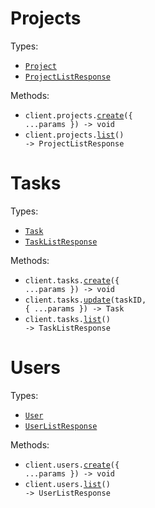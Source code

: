 # Projects

Types:

- <code><a href="./src/resources/projects.ts">Project</a></code>
- <code><a href="./src/resources/projects.ts">ProjectListResponse</a></code>

Methods:

- <code title="post /projects">client.projects.<a href="./src/resources/projects.ts">create</a>({ ...params }) -> void</code>
- <code title="get /projects">client.projects.<a href="./src/resources/projects.ts">list</a>() -> ProjectListResponse</code>

# Tasks

Types:

- <code><a href="./src/resources/tasks.ts">Task</a></code>
- <code><a href="./src/resources/tasks.ts">TaskListResponse</a></code>

Methods:

- <code title="post /tasks">client.tasks.<a href="./src/resources/tasks.ts">create</a>({ ...params }) -> void</code>
- <code title="put /tasks/{task_id}">client.tasks.<a href="./src/resources/tasks.ts">update</a>(taskID, { ...params }) -> Task</code>
- <code title="get /tasks">client.tasks.<a href="./src/resources/tasks.ts">list</a>() -> TaskListResponse</code>

# Users

Types:

- <code><a href="./src/resources/users.ts">User</a></code>
- <code><a href="./src/resources/users.ts">UserListResponse</a></code>

Methods:

- <code title="post /users">client.users.<a href="./src/resources/users.ts">create</a>({ ...params }) -> void</code>
- <code title="get /users">client.users.<a href="./src/resources/users.ts">list</a>() -> UserListResponse</code>
